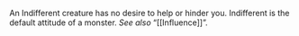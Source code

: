 An Indifferent creature has no desire to help or hinder you. Indifferent is the default attitude of a monster. _See also_ “[[Influence]]”.